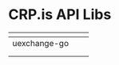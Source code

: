 # CRP.is API Libs

<table data-view="cards"><thead><tr><th></th><th></th><th></th></tr></thead><tbody><tr><td>uexchange-go</td><td></td><td></td></tr><tr><td></td><td></td><td></td></tr><tr><td></td><td></td><td></td></tr></tbody></table>
